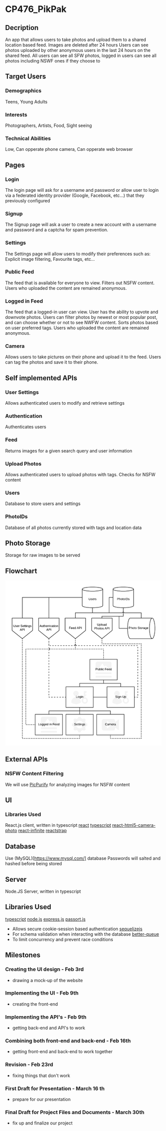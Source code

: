 # CP476_PikPak

## Decription

An app that allows users to take photos and upload them to a shared location based feed.
Images are deleted after 24 hours
Users can see photos uploaded by other anonymous users in the last 24 hours on the shared feed.
All users can see all SFW photos, logged in users can see all photos including NSWF ones if they choose to

## Target Users

### Demographics
Teens, Young Adults
### Interests
Photographers, Artists, Food, Sight seeing
### Technical Abilities
Low, Can opperate phone camera, Can opperate web browser

## Pages
### Login
The login page will ask for a username and password or allow user to login via a federated identity provider (Google, Facebook, etc...) that they previously configured
### Signup
The Signup page will ask a user to create a new account with a username and password and a captcha for spam prevention.
### Settings
The Settings page will allow users to modify their preferences such as: Explicit image filtering, Favourite tags, etc...
### Public Feed
The feed that is available for everyone to view. Filters out NSFW content.
Users who uploaded the content are remained anonymous.
### Logged in Feed
The feed that a logged-in user can view. User has the ability to upvote and downvote photos.
Users can filter photos by newest or most popular post, and can choose whether or not to see NWFW content.
Sorts photos based on user preferred tags.
Users who uploaded the content are remained anonymous.
### Camera
Allows users to take pictures on their phone and upload it to the feed. Users can tag the photos and save it to their phone.
## Self implemented APIs
### User Settings
Allows authenticated users to modify and retrieve settings
### Authentication
Authenticates users
### Feed
Returns images for a given search query and user information
### Upload Photos
Allows authenticated users to upload photos with tags. Checks for NSFW content
### Users
Database to store users and settings
### PhotoIDs
Database of all photos currently stored with tags and location data
## Photo Storage
Storage for raw images to be served
## Flowchart
![flowchart](PikPak.png)

## External APIs

### NSFW Content Filtering
We will use [PicPurify](https://www.picpurify.com/index.html) for analyzing images for NSFW content

## UI
### Libraries Used
React.js client, written in typescript
[react](https://reactjs.org/)
[typescript](https://www.typescriptlang.org/)
[react-html5-camera-photo](https://www.npmjs.com/package/react-html5-camera-photo)
[react-infinite](https://github.com/seatgeek/react-infinite)
[reactstrap](https://reactstrap.github.io)

## Database
Use (MySQL)[https://www.mysql.com/] database
Passwords will salted and hashed before being stored

## Server
Node.JS Server, written in typescript
## Libraries Used
[typescript](https://www.typescriptlang.org/)
[node.js](https://nodejs.org/en/)
[express.js](https://expressjs.com/)
[passort.js](http://www.passportjs.org/)
- Allows secure cookie-session based authentication
[sequelizejs](http://docs.sequelizejs.com/)
- For schema validation when interacting with the database
[better-queue](https://www.npmjs.com/package/better-queue)
- To limit concurrency and prevent race conditions



## Milestones

### Creating the UI design - Feb 3rd
- drawing a mock-up of the website
### Implementing the UI - Feb 9th
- creating the front-end
### Implementing the API's - Feb 9th
- getting back-end and API's to work
### Combining both front-end and back-end - Feb 16th
- getting front-end and back-end to work together
### Revision - Feb 23rd
- fixing things that don't work
### First Draft for Presentation - March 16 th
- prepare for our presentation
### Final Draft for Project Files and Documents - March 30th
- fix up and finalize our project
